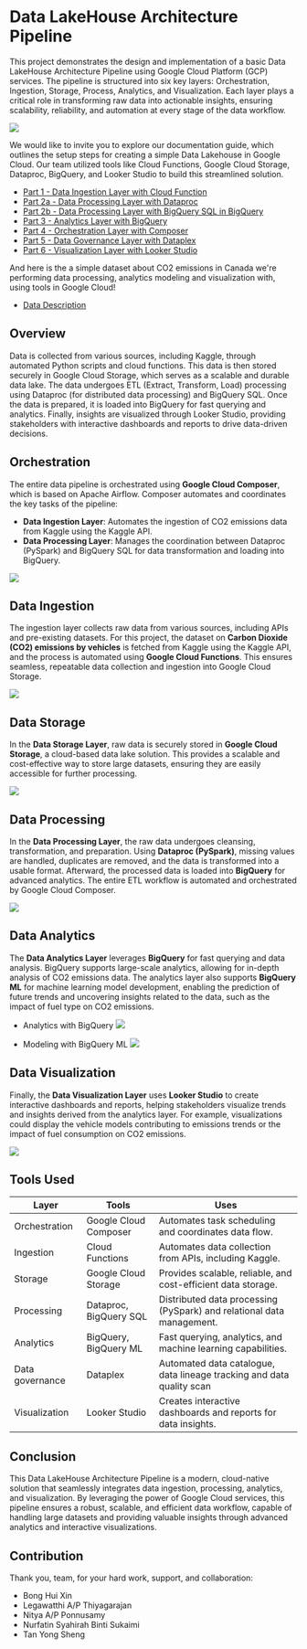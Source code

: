 # Data LakeHouse Architecture Pipeline

This project demonstrates the design and implementation of a basic Data LakeHouse Architecture Pipeline using Google Cloud Platform (GCP) services. The pipeline is structured into six key layers: Orchestration, Ingestion, Storage, Process, Analytics, and Visualization. Each layer plays a critical role in transforming raw data into actionable insights, ensuring scalability, reliability, and automation at every stage of the data workflow.

![](/images/data-pipeline-architecture.png)


We would like to invite you to explore our documentation guide, which outlines the setup steps for creating a simple Data Lakehouse in Google Cloud. Our team utilized tools like Cloud Functions, Google Cloud Storage, Dataproc, BigQuery, and Looker Studio to build this streamlined solution.
- [Part 1 - Data Ingestion Layer with Cloud Function](/setup_docs/Part%201%20-%20Data%20Ingestion%20Layer.md)
- [Part 2a - Data Processing Layer with Dataproc](/setup_docs/Part%202a%20-%20Data%20Processing%20Layer.md)
- [Part 2b - Data Processing Layer with BigQuery SQL in BigQuery](/setup_docs/Part%202b%20-%20Data%20Processing%20Layer.md)
- [Part 3 - Analytics Layer with BigQuery](/setup_docs/Part%203%20-%20Analytics%20Layer.md)
- [Part 4 - Orchestration Layer with Composer](/setup_docs/Part%204%20-%20Orchestration%20Layer.md)
- [Part 5 - Data Governance Layer with Dataplex](/setup_docs/Part%205%20-%20Data%20Governance%20Layer.md)
- [Part 6 - Visualization Layer with Looker Studio](/setup_docs/Part%206%20-%20Visualization%20Layer.md)

And here is the a simple dataset about CO2 emissions in Canada we're performing data processing, analytics modeling and visualization with, using tools in Google Cloud!
- [Data Description](/dataset/)

## Overview

Data is collected from various sources, including Kaggle, through automated Python scripts and cloud functions. This data is then stored securely in Google Cloud Storage, which serves as a scalable and durable data lake. The data undergoes ETL (Extract, Transform, Load) processing using Dataproc (for distributed data processing) and BigQuery SQL. Once the data is prepared, it is loaded into BigQuery for fast querying and analytics. Finally, insights are visualized through Looker Studio, providing stakeholders with interactive dashboards and reports to drive data-driven decisions.

## Orchestration

The entire data pipeline is orchestrated using **Google Cloud Composer**, which is based on Apache Airflow. Composer automates and coordinates the key tasks of the pipeline:
- **Data Ingestion Layer**: Automates the ingestion of CO2 emissions data from Kaggle using the Kaggle API.
- **Data Processing Layer**: Manages the coordination between Dataproc (PySpark) and BigQuery SQL for data transformation and loading into BigQuery.

![](/images/airflow-task-orchestration.png)

## Data Ingestion

The ingestion layer collects raw data from various sources, including APIs and pre-existing datasets. For this project, the dataset on **Carbon Dioxide (CO2) emissions by vehicles** is fetched from Kaggle using the Kaggle API, and the process is automated using **Google Cloud Functions**. This ensures seamless, repeatable data collection and ingestion into Google Cloud Storage.

![](/images/cloud-function-for-data-ingest.png)

## Data Storage

In the **Data Storage Layer**, raw data is securely stored in **Google Cloud Storage**, a cloud-based data lake solution. This provides a scalable and cost-effective way to store large datasets, ensuring they are easily accessible for further processing.

![](/images/dataset-in-gcs.png)

## Data Processing

In the **Data Processing Layer**, the raw data undergoes cleansing, transformation, and preparation. Using **Dataproc (PySpark)**, missing values are handled, duplicates are removed, and the data is transformed into a usable format. Afterward, the processed data is loaded into **BigQuery** for advanced analytics. The entire ETL workflow is automated and orchestrated by Google Cloud Composer.

![](/images/dataproc-job-info.png)

## Data Analytics

The **Data Analytics Layer** leverages **BigQuery** for fast querying and data analysis. BigQuery supports large-scale analytics, allowing for in-depth analysis of CO2 emissions data. The analytics layer also supports **BigQuery ML** for machine learning model development, enabling the prediction of future trends and uncovering insights related to the data, such as the impact of fuel type on CO2 emissions.


- Analytics with BigQuery
    ![](/images/bigquery-schema-preview.png)

- Modeling with BigQuery ML
    ![](/images/bigquery-ml-training.png)

## Data Visualization

Finally, the **Data Visualization Layer** uses **Looker Studio** to create interactive dashboards and reports, helping stakeholders visualize trends and insights derived from the analytics layer. For example, visualizations could display the vehicle models contributing to emissions trends or the impact of fuel consumption on CO2 emissions.

![](/images/visualization-with-looker-studio.png)


## Tools Used

| **Layer**         | **Tools**                 | **Uses**                                               |
|-------------------|---------------------------|-----------------------------------------------------------------|
| Orchestration     | Google Cloud Composer     | Automates task scheduling and coordinates data flow.            |
| Ingestion         | Cloud Functions           | Automates data collection from APIs, including Kaggle.           |
| Storage           | Google Cloud Storage      | Provides scalable, reliable, and cost-efficient data storage.   |
| Processing        | Dataproc, BigQuery SQL    | Distributed data processing (PySpark) and relational data management. |
| Analytics         | BigQuery, BigQuery ML     | Fast querying, analytics, and machine learning capabilities.    |
| Data governance   | Dataplex                  | Automated data catalogue, data lineage tracking and data quality scan | 
| Visualization     | Looker Studio             | Creates interactive dashboards and reports for data insights.   |

## Conclusion

This Data LakeHouse Architecture Pipeline is a modern, cloud-native solution that seamlessly integrates data ingestion, processing, analytics, and visualization. By leveraging the power of Google Cloud services, this pipeline ensures a robust, scalable, and efficient data workflow, capable of handling large datasets and providing valuable insights through advanced analytics and interactive visualizations.


## Contribution

Thank you, team, for your hard work, support, and collaboration:

- Bong Hui Xin
- Legawatthi A/P Thiyagarajan
- Nitya A/P Ponnusamy
- Nurfatin Syahirah Binti Sukaimi
- Tan Yong Sheng

